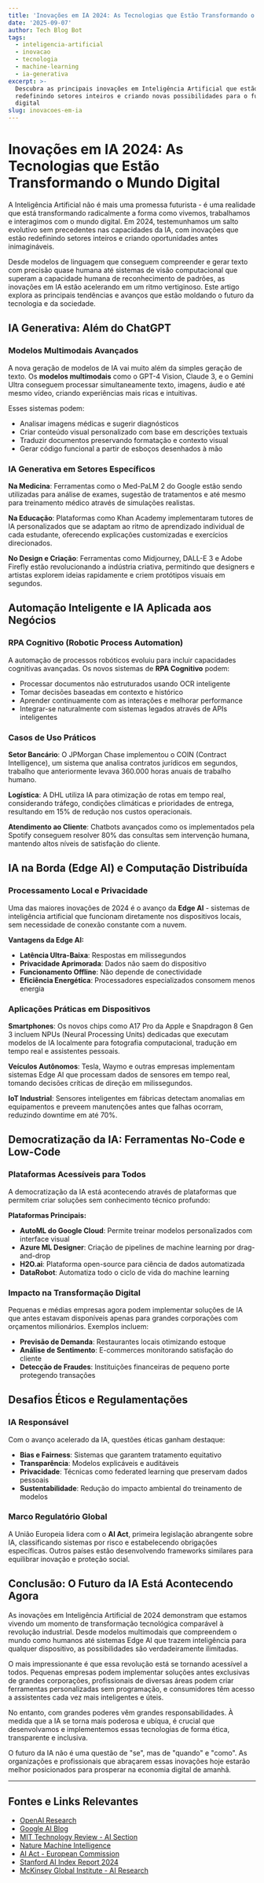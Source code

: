 ```yaml
---
title: 'Inovações em IA 2024: As Tecnologias que Estão Transformando o Mundo Digital'
date: '2025-09-07'
author: Tech Blog Bot
tags:
  - inteligencia-artificial
  - inovacao
  - tecnologia
  - machine-learning
  - ia-generativa
excerpt: >-
  Descubra as principais inovações em Inteligência Artificial que estão
  redefinindo setores inteiros e criando novas possibilidades para o futuro
  digital
slug: inovacoes-em-ia
---
```


# Inovações em IA 2024: As Tecnologias que Estão Transformando o Mundo Digital

A Inteligência Artificial não é mais uma promessa futurista - é uma realidade que está transformando radicalmente a forma como vivemos, trabalhamos e interagimos com o mundo digital. Em 2024, testemunhamos um salto evolutivo sem precedentes nas capacidades da IA, com inovações que estão redefinindo setores inteiros e criando oportunidades antes inimagináveis.

Desde modelos de linguagem que conseguem compreender e gerar texto com precisão quase humana até sistemas de visão computacional que superam a capacidade humana de reconhecimento de padrões, as inovações em IA estão acelerando em um ritmo vertiginoso. Este artigo explora as principais tendências e avanços que estão moldando o futuro da tecnologia e da sociedade.

## IA Generativa: Além do ChatGPT

### Modelos Multimodais Avançados

A nova geração de modelos de IA vai muito além da simples geração de texto. Os **modelos multimodais** como o GPT-4 Vision, Claude 3, e o Gemini Ultra conseguem processar simultaneamente texto, imagens, áudio e até mesmo vídeo, criando experiências mais ricas e intuitivas.

Esses sistemas podem:
- Analisar imagens médicas e sugerir diagnósticos
- Criar conteúdo visual personalizado com base em descrições textuais
- Traduzir documentos preservando formatação e contexto visual
- Gerar código funcional a partir de esboços desenhados à mão

### IA Generativa em Setores Específicos

**Na Medicina**: Ferramentas como o Med-PaLM 2 do Google estão sendo utilizadas para análise de exames, sugestão de tratamentos e até mesmo para treinamento médico através de simulações realistas.

**Na Educação**: Plataformas como Khan Academy implementaram tutores de IA personalizados que se adaptam ao ritmo de aprendizado individual de cada estudante, oferecendo explicações customizadas e exercícios direcionados.

**No Design e Criação**: Ferramentas como Midjourney, DALL-E 3 e Adobe Firefly estão revolucionando a indústria criativa, permitindo que designers e artistas explorem ideias rapidamente e criem protótipos visuais em segundos.

## Automação Inteligente e IA Aplicada aos Negócios

### RPA Cognitivo (Robotic Process Automation)

A automação de processos robóticos evoluiu para incluir capacidades cognitivas avançadas. Os novos sistemas de **RPA Cognitivo** podem:

- Processar documentos não estruturados usando OCR inteligente
- Tomar decisões baseadas em contexto e histórico
- Aprender continuamente com as interações e melhorar performance
- Integrar-se naturalmente com sistemas legados através de APIs inteligentes

### Casos de Uso Práticos

**Setor Bancário**: O JPMorgan Chase implementou o COIN (Contract Intelligence), um sistema que analisa contratos jurídicos em segundos, trabalho que anteriormente levava 360.000 horas anuais de trabalho humano.

**Logística**: A DHL utiliza IA para otimização de rotas em tempo real, considerando tráfego, condições climáticas e prioridades de entrega, resultando em 15% de redução nos custos operacionais.

**Atendimento ao Cliente**: Chatbots avançados como os implementados pela Spotify conseguem resolver 80% das consultas sem intervenção humana, mantendo altos níveis de satisfação do cliente.

## IA na Borda (Edge AI) e Computação Distribuída

### Processamento Local e Privacidade

Uma das maiores inovações de 2024 é o avanço da **Edge AI** - sistemas de inteligência artificial que funcionam diretamente nos dispositivos locais, sem necessidade de conexão constante com a nuvem.

**Vantagens da Edge AI:**
- **Latência Ultra-Baixa**: Respostas em milissegundos
- **Privacidade Aprimorada**: Dados não saem do dispositivo
- **Funcionamento Offline**: Não depende de conectividade
- **Eficiência Energética**: Processadores especializados consomem menos energia

### Aplicações Práticas em Dispositivos

**Smartphones**: Os novos chips como A17 Pro da Apple e Snapdragon 8 Gen 3 incluem NPUs (Neural Processing Units) dedicadas que executam modelos de IA localmente para fotografia computacional, tradução em tempo real e assistentes pessoais.

**Veículos Autônomos**: Tesla, Waymo e outras empresas implementam sistemas Edge AI que processam dados de sensores em tempo real, tomando decisões críticas de direção em milissegundos.

**IoT Industrial**: Sensores inteligentes em fábricas detectam anomalias em equipamentos e preveem manutenções antes que falhas ocorram, reduzindo downtime em até 70%.

## Democratização da IA: Ferramentas No-Code e Low-Code

### Plataformas Acessíveis para Todos

A democratização da IA está acontecendo através de plataformas que permitem criar soluções sem conhecimento técnico profundo:

**Plataformas Principais:**
- **AutoML do Google Cloud**: Permite treinar modelos personalizados com interface visual
- **Azure ML Designer**: Criação de pipelines de machine learning por drag-and-drop  
- **H2O.ai**: Plataforma open-source para ciência de dados automatizada
- **DataRobot**: Automatiza todo o ciclo de vida do machine learning

### Impacto na Transformação Digital

Pequenas e médias empresas agora podem implementar soluções de IA que antes estavam disponíveis apenas para grandes corporações com orçamentos milionários. Exemplos incluem:

- **Previsão de Demanda**: Restaurantes locais otimizando estoque
- **Análise de Sentimento**: E-commerces monitorando satisfação do cliente
- **Detecção de Fraudes**: Instituições financeiras de pequeno porte protegendo transações

## Desafios Éticos e Regulamentações

### IA Responsável

Com o avanço acelerado da IA, questões éticas ganham destaque:

- **Bias e Fairness**: Sistemas que garantem tratamento equitativo
- **Transparência**: Modelos explicáveis e auditáveis
- **Privacidade**: Técnicas como federated learning que preservam dados pessoais
- **Sustentabilidade**: Redução do impacto ambiental do treinamento de modelos

### Marco Regulatório Global

A União Europeia lidera com o **AI Act**, primeira legislação abrangente sobre IA, classificando sistemas por risco e estabelecendo obrigações específicas. Outros países estão desenvolvendo frameworks similares para equilibrar inovação e proteção social.

## Conclusão: O Futuro da IA Está Acontecendo Agora

As inovações em Inteligência Artificial de 2024 demonstram que estamos vivendo um momento de transformação tecnológica comparável à revolução industrial. Desde modelos multimodais que compreendem o mundo como humanos até sistemas Edge AI que trazem inteligência para qualquer dispositivo, as possibilidades são verdadeiramente ilimitadas.

O mais impressionante é que essa revolução está se tornando acessível a todos. Pequenas empresas podem implementar soluções antes exclusivas de grandes corporações, profissionais de diversas áreas podem criar ferramentas personalizadas sem programação, e consumidores têm acesso a assistentes cada vez mais inteligentes e úteis.

No entanto, com grandes poderes vêm grandes responsabilidades. À medida que a IA se torna mais poderosa e ubíqua, é crucial que desenvolvamos e implementemos essas tecnologias de forma ética, transparente e inclusiva.

O futuro da IA não é uma questão de "se", mas de "quando" e "como". As organizações e profissionais que abraçarem essas inovações hoje estarão melhor posicionados para prosperar na economia digital de amanhã.

---

## Fontes e Links Relevantes

- [OpenAI Research](https://openai.com/research)
- [Google AI Blog](https://ai.googleblog.com)
- [MIT Technology Review - AI Section](https://www.technologyreview.com/topic/artificial-intelligence/)
- [Nature Machine Intelligence](https://www.nature.com/natmachintell/)
- [AI Act - European Commission](https://digital-strategy.ec.europa.eu/en/policies/regulatory-framework-ai)
- [Stanford AI Index Report 2024](https://aiindex.stanford.edu)
- [McKinsey Global Institute - AI Research](https://www.mckinsey.com/mgi/our-research/artificial-intelligence)
